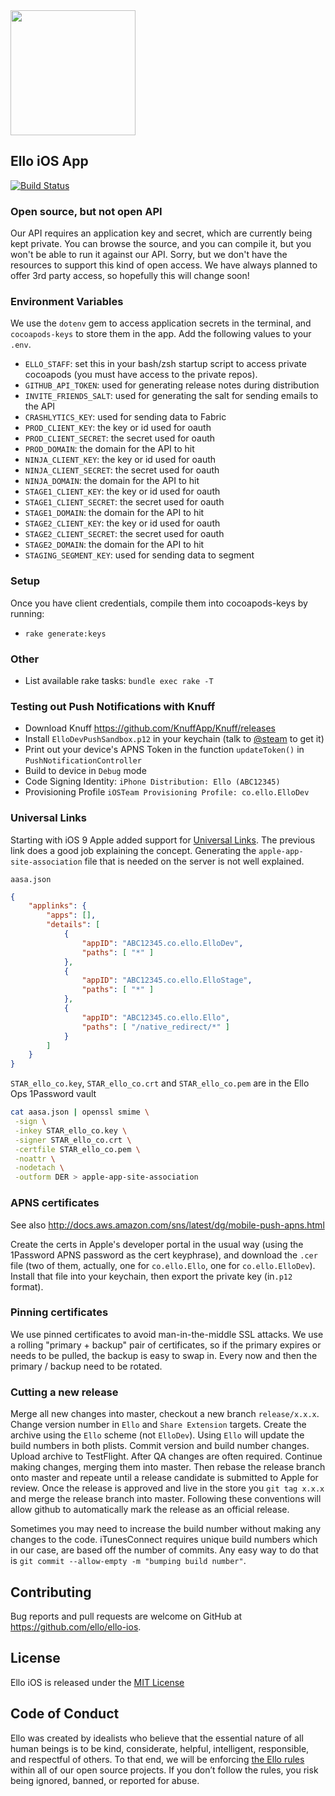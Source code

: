 <img src="http://d324imu86q1bqn.cloudfront.net/uploads/user/avatar/641/large_Ello.1000x1000.png" width="200px" height="200px" />

## Ello iOS App

[![Build Status](https://travis-ci.org/ello/ello-ios.svg?branch=master)](https://travis-ci.org/ello/ello-ios)

### Open source, but not open API

Our API requires an application key and secret, which are currently being kept private.  You can browse the source, and
you can compile it, but you won't be able to run it against our API.  Sorry, but we don't have the resources to support
this kind of open access.  We have always planned to offer 3rd party access, so hopefully this will change soon!


### Environment Variables

We use the `dotenv` gem to access application secrets in the terminal, and `cocoapods-keys` to store them in the app.
Add the following values to your `.env`.

- `ELLO_STAFF`: set this in your bash/zsh startup script to access private cocoapods (you must have access to the private repos).
- `GITHUB_API_TOKEN`: used for generating release notes during distribution
- `INVITE_FRIENDS_SALT`: used for generating the salt for sending emails to the API
- `CRASHLYTICS_KEY`: used for sending data to Fabric
- `PROD_CLIENT_KEY`: the key or id used for oauth
- `PROD_CLIENT_SECRET`: the secret used for oauth
- `PROD_DOMAIN`: the domain for the API to hit
- `NINJA_CLIENT_KEY`: the key or id used for oauth
- `NINJA_CLIENT_SECRET`: the secret used for oauth
- `NINJA_DOMAIN`: the domain for the API to hit
- `STAGE1_CLIENT_KEY`: the key or id used for oauth
- `STAGE1_CLIENT_SECRET`: the secret used for oauth
- `STAGE1_DOMAIN`: the domain for the API to hit
- `STAGE2_CLIENT_KEY`: the key or id used for oauth
- `STAGE2_CLIENT_SECRET`: the secret used for oauth
- `STAGE2_DOMAIN`: the domain for the API to hit
- `STAGING_SEGMENT_KEY`: used for sending data to segment

### Setup

Once you have client credentials, compile them into cocoapods-keys by running:

- `rake generate:keys`


### Other

- List available rake tasks: `bundle exec rake -T`


### Testing out Push Notifications with Knuff

- Download Knuff https://github.com/KnuffApp/Knuff/releases
- Install `ElloDevPushSandbox.p12` in your keychain (talk to [@steam](https://github.com/steam) to get it)
- Print out your device's APNS Token in the function `updateToken()` in `PushNotificationController`
- Build to device in `Debug` mode
- Code Signing Identity: `iPhone Distribution: Ello (ABC12345)`
- Provisioning Profile `iOSTeam Provisioning Profile: co.ello.ElloDev`


### Universal Links

Starting with iOS 9 Apple added support for [Universal Links](https://developer.apple.com/library/prerelease/ios/documentation/General/Conceptual/AppSearch/UniversalLinks.html). The previous link does a good job explaining the concept. Generating the `apple-app-site-association` file that is needed on the server is not well explained.

`aasa.json`

```json
{
    "applinks": {
        "apps": [],
        "details": [
            {
                "appID": "ABC12345.co.ello.ElloDev",
                "paths": [ "*" ]
            },
            {
                "appID": "ABC12345.co.ello.ElloStage",
                "paths": [ "*" ]
            },
            {
                "appID": "ABC12345.co.ello.Ello",
                "paths": [ "/native_redirect/*" ]
            }
        ]
    }
}
```

`STAR_ello_co.key`, `STAR_ello_co.crt` and `STAR_ello_co.pem` are in the Ello Ops 1Password vault

```bash
cat aasa.json | openssl smime \
 -sign \
 -inkey STAR_ello_co.key \
 -signer STAR_ello_co.crt \
 -certfile STAR_ello_co.pem \
 -noattr \
 -nodetach \
 -outform DER > apple-app-site-association
```

### APNS certificates

See also <http://docs.aws.amazon.com/sns/latest/dg/mobile-push-apns.html>

Create the certs in Apple's developer portal in the usual way (using the
1Password APNS password as the cert keyphrase), and download the `.cer` file
(two of them, actually, one for `co.ello.Ello`, one for `co.ello.ElloDev`).
Install that file into your keychain, then export the private key (in`.p12`
format).


### Pinning certificates
We use pinned certificates to avoid man-in-the-middle SSL attacks.  We use a rolling "primary + backup" pair of certificates, so if the primary expires or needs to be pulled, the backup is easy to swap in.  Every now and then the primary / backup need to be rotated.

### Cutting a new release
Merge all new changes into master, checkout a new branch `release/x.x.x`. Change version number in `Ello` and `Share Extension` targets. Create the archive using the `Ello` scheme (not `ElloDev`). Using `Ello` will update the build numbers in both plists. Commit version and build number changes. Upload archive to TestFlight. After QA changes are often required. Continue making changes, merging them into master. Then rebase the release branch onto master and repeate until a release candidate is submitted to Apple for review. Once the release is approved and live in the store you `git tag x.x.x` and merge the release branch into master. Following these conventions will allow github to automatically mark the release as an official release.

Sometimes you may need to increase the build number without making any changes to the code. iTunesConnect requires unique build numbers which in our case, are based off the number of commits. Any easy way to do that is `git commit --allow-empty -m "bumping build number"`.

## Contributing
Bug reports and pull requests are welcome on GitHub at https://github.com/ello/ello-ios.

## License
Ello iOS is released under the [MIT License](/LICENSE.txt)

## Code of Conduct
Ello was created by idealists who believe that the essential nature of all human beings is to be kind, considerate, helpful, intelligent, responsible, and respectful of others. To that end, we will be enforcing [the Ello rules](https://ello.co/wtf/policies/rules/) within all of our open source projects. If you don’t follow the rules, you risk being ignored, banned, or reported for abuse.
